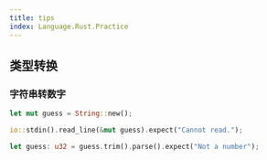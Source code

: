 ```yaml
---
title: tips
index: Language.Rust.Practice
---
```


## 类型转换

### 字符串转数字

``` rust
let mut guess = String::new();

io::stdin().read_line(&mut guess).expect("Cannot read.");

let guess: u32 = guess.trim().parse().expect("Not a number");
```
